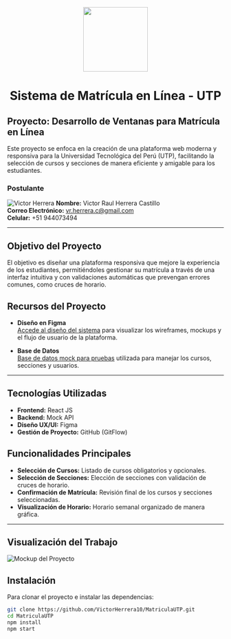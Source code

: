 <tr>
  <div align='center'>
    <img src="https://res.cloudinary.com/djia8bsvr/image/upload/v1727060006/crwtyws8oaford8wwqd7.png"width="150" height="150">
    </div>
</tr>
 <h1 align="center">Sistema de Matrícula en Línea - UTP
 </h1>

<p align="center">

## Proyecto: Desarrollo de Ventanas para Matrícula en Línea
Este proyecto se enfoca en la creación de una plataforma web moderna y responsiva para la Universidad Tecnológica del Perú (UTP), facilitando la selección de cursos y secciones de manera eficiente y amigable para los estudiantes.

### **Postulante**
![Victor Herrera](https://res.cloudinary.com/djia8bsvr/image/upload/v1726960494/lgo85j9pcoqysduke6im.jpg)
**Nombre:** Victor Raul Herrera Castillo  
**Correo Electrónico:** vr.herrera.c@gmail.com  
**Celular:** +51 944073494

---

## Objetivo del Proyecto
El objetivo es diseñar una plataforma responsiva que mejore la experiencia de los estudiantes, permitiéndoles gestionar su matrícula a través de una interfaz intuitiva y con validaciones automáticas que prevengan errores comunes, como cruces de horario.

## Recursos del Proyecto
- **Diseño en Figma**  
  [Accede al diseño del sistema](https://www.figma.com/design/Ma67eXpIZZI7NaucEHaaoP/Matricula---UTP?node-id=0-1&t=wpVkFaRWF2Qz73U2-1) para visualizar los wireframes, mockups y el flujo de usuario de la plataforma.

- **Base de Datos**  
  [Base de datos mock para pruebas](https://my-json-server.typicode.com/VictorHerrera10/VictorHerrera10-db) utilizada para manejar los cursos, secciones y usuarios.

---

## Tecnologías Utilizadas
- **Frontend:** React JS
- **Backend:** Mock API
- **Diseño UX/UI:** Figma
- **Gestión de Proyecto:** GitHub (GitFlow)

## Funcionalidades Principales
- **Selección de Cursos:** Listado de cursos obligatorios y opcionales.
- **Selección de Secciones:** Elección de secciones con validación de cruces de horario.
- **Confirmación de Matrícula:** Revisión final de los cursos y secciones seleccionadas.
- **Visualización de Horario:** Horario semanal organizado de manera gráfica.

---

## Visualización del Trabajo
![Mockup del Proyecto](https://res.cloudinary.com/djia8bsvr/image/upload/v1727104296/iasbwxmx60ehqcozduu8.png)

## Instalación
Para clonar el proyecto e instalar las dependencias:

```bash
git clone https://github.com/VictorHerrera10/MatriculaUTP.git
cd MatriculaUTP
npm install
npm start

